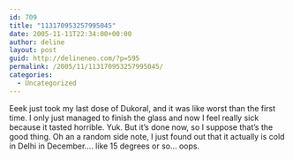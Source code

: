 ```yaml
---
id: 709
title: "113170953257995045"
date: 2005-11-11T22:34:00+00:00
author: deline
layout: post
guid: http://delineneo.com/?p=595
permalink: /2005/11/113170953257995045/
categories:
  - Uncategorized
---
```

Eeek just took my last dose of Dukoral, and it was like worst than the first time. I only just managed to finish the glass and now I feel really sick because it tasted horrible. Yuk. But it&#8217;s done now, so I suppose that&#8217;s the good thing. Oh an a random side note, I just found out that it actually is cold in Delhi in December&#8230;. like 15 degrees or so&#8230; oops.
